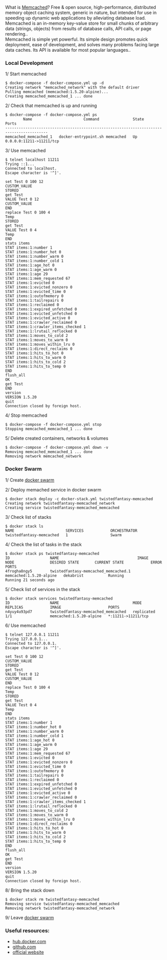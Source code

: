 What is [Memcached](https://memcached.org/)?
Free & open source, high-performance, distributed memory object caching system, generic in nature, 
but intended for use in speeding up dynamic web applications by alleviating database load.<br/>
Memcached is an in-memory key-value store for small chunks of arbitrary data (strings, objects) from 
results of database calls, API calls, or page rendering..<br/>
Memcached is simple yet powerful. Its simple design promotes quick deployment, ease of development,
and solves many problems facing large data caches. Its API is available for most popular languages..<br/>

### Local Development
1/ Start memcached

```
$ docker-compose -f docker-compose.yml up -d
Creating network "memcached_network" with the default driver
Pulling memcached (memcached:1.5.20-alpine)...
Creating memcached_memcached_1 ... done
```

2/ Check that memcached is up and running
```
$ docker-compose -f docker-compose.yml ps
        Name                       Command               State            Ports          
-----------------------------------------------------------------------------------------
memcached_memcached_1   docker-entrypoint.sh memcached   Up      0.0.0.0:11211->11211/tcp
```

3/ Use memcached
```
$ telnet localhost 11211
Trying ::1...
Connected to localhost.
Escape character is '^]'.

set Test 0 100 12
CUSTOM_VALUE
STORED
get Test
VALUE Test 0 12
CUSTOM_VALUE
END
replace Test 0 100 4
Temp
STORED
get Test
VALUE Test 0 4
Temp
END
stats items
STAT items:1:number 1
STAT items:1:number_hot 0
STAT items:1:number_warm 0
STAT items:1:number_cold 1
STAT items:1:age_hot 0
STAT items:1:age_warm 0
STAT items:1:age 29
STAT items:1:mem_requested 67
STAT items:1:evicted 0
STAT items:1:evicted_nonzero 0
STAT items:1:evicted_time 0
STAT items:1:outofmemory 0
STAT items:1:tailrepairs 0
STAT items:1:reclaimed 0
STAT items:1:expired_unfetched 0
STAT items:1:evicted_unfetched 0
STAT items:1:evicted_active 0
STAT items:1:crawler_reclaimed 0
STAT items:1:crawler_items_checked 1
STAT items:1:lrutail_reflocked 0
STAT items:1:moves_to_cold 2
STAT items:1:moves_to_warm 0
STAT items:1:moves_within_lru 0
STAT items:1:direct_reclaims 0
STAT items:1:hits_to_hot 0
STAT items:1:hits_to_warm 0
STAT items:1:hits_to_cold 2
STAT items:1:hits_to_temp 0
END
flush_all
OK
get Test
END
version
VERSION 1.5.20
quit
Connection closed by foreign host.
```

4/ Stop memcached
```
$ docker-compose -f docker-compose.yml stop
Stopping memcached_memcached_1 ... done
```

5/ Delete created containers, networks & volumes
```
$ docker-compose -f docker-compose.yml down -v
Removing memcached_memcached_1 ... done
Removing network memcached_network
```

### Docker Swarm

1/ Create [docker swarm](../readme/DOCKER_SWARM.md)

2/ Deploy memached service in docker swarm
```
$ docker stack deploy -c docker-stack.yml twistedfantasy-memcached
Creating network twistedfantasy-memcached_network
Creating service twistedfantasy-memcached_memcached
```

3/ Check list of stacks
```
$ docker stack ls
NAME                       SERVICES            ORCHESTRATOR
twistedfantasy-memcached   1                   Swarm
```

4/ Check the list of tasks in the stack
```
$ docker stack ps twistedfantasy-memcached
ID                  NAME                                   IMAGE                     NODE                DESIRED STATE       CURRENT STATE            ERROR               PORTS
4frogha8ngy5        twistedfantasy-memcached_memcached.1   memcached:1.5.20-alpine   dekabrist           Running             Running 21 seconds ago
```

5/ Check list of services in the stack
```
$ docker stack services twistedfantasy-memcached
ID                  NAME                                 MODE                REPLICAS            IMAGE                     PORTS
n4yuy4u93pd7        twistedfantasy-memcached_memcached   replicated          1/1                 memcached:1.5.20-alpine   *:11211->11211/tcp
```

6/ Use memcached
```
$ telnet 127.0.0.1 11211
Trying 127.0.0.1...
Connected to 127.0.0.1.
Escape character is '^]'.

set Test 0 100 12
CUSTOM_VALUE
STORED
get Test
VALUE Test 0 12
CUSTOM_VALUE
END
replace Test 0 100 4
Temp
STORED
get Test
VALUE Test 0 4
Temp
END
stats items
STAT items:1:number 1
STAT items:1:number_hot 0
STAT items:1:number_warm 0
STAT items:1:number_cold 1
STAT items:1:age_hot 0
STAT items:1:age_warm 0
STAT items:1:age 29
STAT items:1:mem_requested 67
STAT items:1:evicted 0
STAT items:1:evicted_nonzero 0
STAT items:1:evicted_time 0
STAT items:1:outofmemory 0
STAT items:1:tailrepairs 0
STAT items:1:reclaimed 0
STAT items:1:expired_unfetched 0
STAT items:1:evicted_unfetched 0
STAT items:1:evicted_active 0
STAT items:1:crawler_reclaimed 0
STAT items:1:crawler_items_checked 1
STAT items:1:lrutail_reflocked 0
STAT items:1:moves_to_cold 2
STAT items:1:moves_to_warm 0
STAT items:1:moves_within_lru 0
STAT items:1:direct_reclaims 0
STAT items:1:hits_to_hot 0
STAT items:1:hits_to_warm 0
STAT items:1:hits_to_cold 2
STAT items:1:hits_to_temp 0
END
flush_all
OK
get Test
END
version
VERSION 1.5.20
quit
Connection closed by foreign host.
```

8/ Bring the stack down
```
$ docker stack rm twistedfantasy-memcached
Removing service twistedfantasy-memcached_memcached
Removing network twistedfantasy-memcached_network
```

9/ Leave [docker swarm](../readme/DOCKER_SWARM.md)

### Useful resources: <br/>
* [hub.docker.com](https://hub.docker.com/_/memcached)
* [github.com](https://github.com/memcached/memcached)
* [official website](https://memcached.org/)
